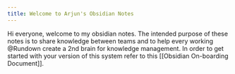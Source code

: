 ```yaml
---
title: Welcome to Arjun's Obsidian Notes
---
```


Hi everyone, welcome to my obsidian notes. The intended purpose of these notes is to share knowledge between teams and to help every working @Rundown create a 2nd brain for knowledge management. In order to get started with your version of this system refer to this [[Obsidian On-boarding Document]]. 
